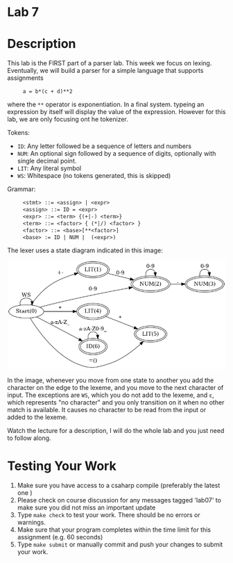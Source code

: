 # Lab 7

 # Description
 This lab is the FIRST part of a parser lab.  This week we focus on lexing. 
 Eventually, we will build a parser for a simple language that supports assignments
 ```
      a = b*(c + d)**2
 ```
where the `**` operator is exponentiation. 
In a final system. typeing an expression by itself will display the value of the expression.
However for this lab, we are only focusing ont he tokenizer. 


 Tokens:
 - `ID`:  Any letter followed be a sequence of letters and numbers  
 - `NUM`: An optional sign followed by a sequence of digits, optionally with single decimal point.   
 - `LIT`: Any literal symbol  
 - `WS`:  Whitespace (no tokens generated, this is skipped)  

 Grammar:
 ```
      <stmt> ::= <assign> | <expr>
      <assign> ::= ID = <expr> 
      <expr> ::= <term> {(+|-) <term>}
      <term> ::= <factor> { (*|/) <factor> }
      <factor> ::= <base>[**<factor>]
      <base> := ID | NUM |  (<expr>)
 ```

The lexer uses a state diagram indicated in this image:

![State Diagram](diagram.png)

In the image, whenever you move from one state to another you add the character on the edge to the lexeme, and you move to the next character of input. The exceptions are `WS`, which you do not add to the lexeme, and `ε`, which represents "no character" and you only transition on it when no other match is available. It causes no character to be read from the input or added to the lexeme. 

Watch the lecture for a description, I will do the whole lab and you just need to follow along. 

# Testing Your Work

1. Make sure you have access to a csaharp compile (preferably the latest one )
2. Please check on course discussion for any messages tagged 'lab07' to make sure you did not miss an important update
3. Type `make check` to test your work.  There should be no errors or warnings.
4. Make sure that your program completes within the time limit for this assignment (e.g. 60 seconds)
5. Type `make submit` or manually commit and push your changes to submit your work. 